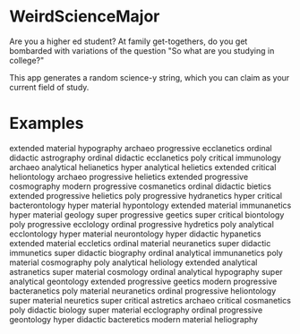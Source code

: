 # WeirdScienceMajor
Are you a higher ed student? At family get-togethers, do you get bombarded with variations of the question "So what are you studying in college?"

This app generates a random science-y string, which you can claim as your current field of study.

# Examples

extended material hypography
archaeo progressive ecclanetics
ordinal didactic astrography
ordinal didactic ecclanetics
poly critical immunology
archaeo analytical helianetics
hyper analytical helietics
extended critical heliontology
archaeo progressive helietics
extended progressive cosmography
modern progressive cosmanetics
ordinal didactic bietics
extended progressive helietics
poly progressive hydranetics
hyper critical bacterontology
hyper material hypontology
extended material immunanetics
hyper material geology
super progressive geetics
super critical biontology
poly progressive ecclology
ordinal progressive hydretics
poly analytical ecclontology
hyper material neurontology
hyper didactic hypanetics
extended material eccletics
ordinal material neuranetics
super didactic immunetics
super didactic biography
ordinal analytical immunanetics
poly material cosmography
poly analytical heliology
extended analytical astranetics
super material cosmology
ordinal analytical hypography
super analytical geontology
extended progressive geetics
modern progressive bacteranetics
poly material neuranetics
ordinal progressive heliontology
super material neuretics
super critical astretics
archaeo critical cosmanetics
poly didactic biology
super material ecclography
ordinal progressive geontology
hyper didactic bacteretics
modern material heliography
